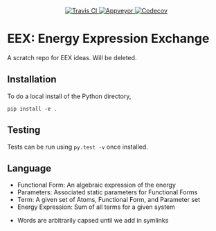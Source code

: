 <p align="center">
<a href="https://travis-ci.org/dgasmith/EEX_scratch">
  <img src="https://travis-ci.org/dgasmith/EEX_scratch.svg?branch=master" alt="Travis CI"/>
</a>
<a href="https://ci.appveyor.com/project/dgasmith/eex-scratch">
  <img src="https://ci.appveyor.com/api/projects/status/fr6qv7qmowo39wes?svg=true" alt="Appveyor" />
</a>
<a href="https://codecov.io/gh/dgasmith/EEX_scratch">
  <img src="https://codecov.io/gh/dgasmith/EEX_scratch/branch/master/graph/badge.svg" alt="Codecov" />

</a>
</p>

# EEX: Energy Expression Exchange
A scratch repo for EEX ideas. Will be deleted.

## Installation
To do a local install of the Python directory,
```
pip install -e .
```

## Testing
Tests can be run using `py.test -v` once installed.

## Language

- Functional Form: An algebraic expression of the energy
- Parameters: Associated static parameters for Functional Forms
- Term: A given set of Atoms, Functional Form, and Parameter set
- Energy Expression: Sum of all terms for a given system
* Words are arbitrarily capsed until we add in symlinks
